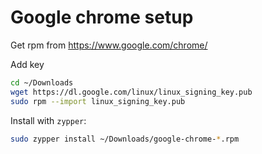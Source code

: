 # Google chrome setup

Get rpm from https://www.google.com/chrome/

Add key

```sh
cd ~/Downloads
wget https://dl.google.com/linux/linux_signing_key.pub
sudo rpm --import linux_signing_key.pub
```

Install with `zypper`:

```sh
sudo zypper install ~/Downloads/google-chrome-*.rpm
```
